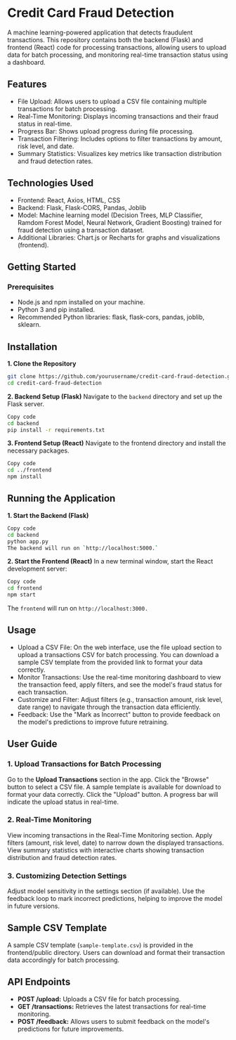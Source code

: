 # Credit Card Fraud Detection
A machine learning-powered application that detects fraudulent transactions. This repository contains both the backend (Flask) and frontend (React) code for processing transactions, allowing users to upload data for batch processing, and monitoring real-time transaction status using a dashboard.

## Features
- File Upload: Allows users to upload a CSV file containing multiple transactions for batch processing.
- Real-Time Monitoring: Displays incoming transactions and their fraud status in real-time.
- Progress Bar: Shows upload progress during file processing.
- Transaction Filtering: Includes options to filter transactions by amount, risk level, and date.
- Summary Statistics: Visualizes key metrics like transaction distribution and fraud detection rates.
  
## Technologies Used
- Frontend: React, Axios, HTML, CSS
- Backend: Flask, Flask-CORS, Pandas, Joblib
- Model: Machine learning model (Decision Trees, MLP Classifier, Ramdom Forest Model, Neural Network, Gradient Boosting) trained for fraud detection using a transaction dataset.
- Additional Libraries: Chart.js or Recharts for graphs and visualizations (frontend).
  
## Getting Started
### Prerequisites
- Node.js and npm installed on your machine.
- Python 3 and pip installed.
- Recommended Python libraries: flask, flask-cors, pandas, joblib, sklearn.
  
## Installation
**1. Clone the Repository**
```bash
git clone https://github.com/yourusername/credit-card-fraud-detection.git
cd credit-card-fraud-detection
```
**2. Backend Setup (Flask)**
Navigate to the `backend` directory and set up the Flask server.
```bash
Copy code
cd backend
pip install -r requirements.txt
```

**3. Frontend Setup (React)**
Navigate to the frontend directory and install the necessary packages.

```bash
Copy code
cd ../frontend
npm install
```

## Running the Application
**1. Start the Backend (Flask)**
````bash
Copy code
cd backend
python app.py
The backend will run on `http://localhost:5000.`
````
**2. Start the Frontend (React)**
In a new terminal window, start the React development server:

````bash
Copy code
cd frontend
npm start
````
The `frontend` will run on `http://localhost:3000.`

## Usage
- Upload a CSV File: On the web interface, use the file upload section to upload a transactions CSV for batch processing. You can download a sample CSV template from the provided link to format your data correctly.
- Monitor Transactions: Use the real-time monitoring dashboard to view the transaction feed, apply filters, and see the model's fraud status for each transaction.
- Customize and Filter: Adjust filters (e.g., transaction amount, risk level, date range) to navigate through the transaction data efficiently.
- Feedback: Use the "Mark as Incorrect" button to provide feedback on the model's predictions to improve future retraining.

## User Guide
### **1. Upload Transactions for Batch Processing**
Go to the **Upload Transactions** section in the app.
Click the "Browse" button to select a CSV file. A sample template is available for download to format your data correctly.
Click the "Upload" button. A progress bar will indicate the upload status in real-time.
### **2. Real-Time Monitoring**
View incoming transactions in the Real-Time Monitoring section.
Apply filters (amount, risk level, date) to narrow down the displayed transactions.
View summary statistics with interactive charts showing transaction distribution and fraud detection rates.
### **3. Customizing Detection Settings**
Adjust model sensitivity in the settings section (if available).
Use the feedback loop to mark incorrect predictions, helping to improve the model in future versions.

## Sample CSV Template
A sample CSV template (`sample-template.csv`) is provided in the frontend/public directory. Users can download and format their transaction data accordingly for batch processing.

## API Endpoints
- **POST /upload:** Uploads a CSV file for batch processing.
- **GET /transactions:** Retrieves the latest transactions for real-time monitoring.
- **POST /feedback:** Allows users to submit feedback on the model's predictions for future improvements.
